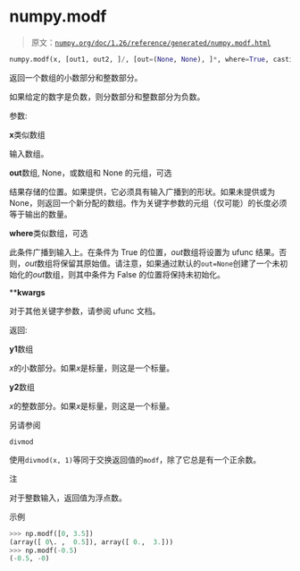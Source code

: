 # numpy.modf

> 原文：[`numpy.org/doc/1.26/reference/generated/numpy.modf.html`](https://numpy.org/doc/1.26/reference/generated/numpy.modf.html)

```py
numpy.modf(x, [out1, out2, ]/, [out=(None, None), ]*, where=True, casting='same_kind', order='K', dtype=None, subok=True[, signature, extobj]) = <ufunc 'modf'>
```

返回一个数组的小数部分和整数部分。

如果给定的数字是负数，则分数部分和整数部分为负数。

参数:

**x**类似数组

输入数组。

**out**数组, None，或数组和 None 的元组，可选

结果存储的位置。如果提供，它必须具有输入广播到的形状。如果未提供或为 None，则返回一个新分配的数组。作为关键字参数的元组（仅可能）的长度必须等于输出的数量。

**where**类似数组，可选

此条件广播到输入上。在条件为 True 的位置，*out*数组将设置为 ufunc 结果。否则，*out*数组将保留其原始值。请注意，如果通过默认的`out=None`创建了一个未初始化的*out*数组，则其中条件为 False 的位置将保持未初始化。

****kwargs**

对于其他关键字参数，请参阅 ufunc 文档。

返回:

**y1**数组

*x*的小数部分。如果*x*是标量，则这是一个标量。

**y2**数组

*x*的整数部分。如果*x*是标量，则这是一个标量。

另请参阅

`divmod`

使用`divmod(x, 1)`等同于交换返回值的`modf`，除了它总是有一个正余数。

注

对于整数输入，返回值为浮点数。

示例

```py
>>> np.modf([0, 3.5])
(array([ 0\. ,  0.5]), array([ 0.,  3.]))
>>> np.modf(-0.5)
(-0.5, -0) 
```
